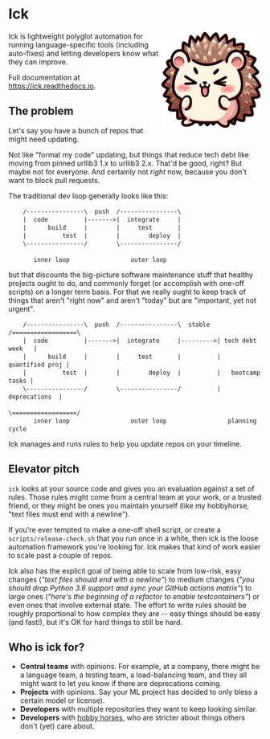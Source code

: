 # Ick

<img align="right" src="https://raw.githubusercontent.com/advice-animal/ick/main/_static/ick.png" width="200" height="191">

Ick is lightweight polyglot automation for running language-specific
tools (including auto-fixes) and letting developers know what they can improve.

Full documentation at https://ick.readthedocs.io.

## The problem

Let's say you have a bunch of repos that might need updating.

Not like "format my code" updating, but things that reduce tech debt like
moving from pinned urllib3 1.x to urllib3 2.x.  That'd be good, right?  But
maybe not for everyone.  And certainly not *right* now, because you don't want
to block pull requests.

The traditional dev loop generally looks like this:

```
    /----------------\  push  /----------------\
    |  code          |------->|  integrate     |
    |      build     |        |     test       |
    |          test  |        |        deploy  |
    \----------------/        \----------------/

       inner loop                 outer loop
```

but that discounts the big-picture software maintenance stuff that healthy
projects ought to do, and commonly forget (or accomplish with one-off scripts)
on a longer term basis.  For that we really ought to keep track of things
that aren't "right now" and aren't "today" but are "important, yet not urgent".

```
    /----------------\  push  /----------------\  stable  /==================\
    |  code          |------->|  integrate     |--------->| tech debt week   |
    |      build     |        |     test       |          |  quantified proj |
    |          test  |        |        deploy  |          |   bootcamp tasks |
    \----------------/        \----------------/          |    deprecations  |
                                                          \==================/
       inner loop                 outer loop                 planning cycle
```

Ick manages and runs rules to help you update repos on your timeline.


## Elevator pitch

`ick` looks at your source code and gives you an evaluation against a set of
rules.  Those rules might come from a central team at your work, or a trusted
friend, or they might be ones you maintain yourself (like my hobbyhorse, "text
files must end with a newline").

If you're ever tempted to make a one-off shell script, or create a
`scripts/release-check.sh` that you run once in a while, then ick is the loose
automation framework you're looking for. Ick makes that kind of work easier to
scale past a couple of repos.

Ick also has the explicit goal of being able to scale from low-risk, easy
changes (*"text files should end with a newline"*) to medium changes (*"you
should drop Python 3.6 support and sync your GitHub actions matrix"*) to large
ones (*"here's the beginning of a refactor to enable testcontainers"*) or even
ones that involve external state.  The effort to write rules should be roughly
proportional to how complex they are -- easy things should be easy (and fast!),
but it's OK for hard things to still be hard.


## Who is ick for?

* **Central teams** with opinions. For example, at a company, there might be a
  language team, a testing team, a load-balancing team, and they all might
  want to let you know if there are deprecations coming.
* **Projects** with opinions. Say your ML project has decided to only bless a
  certain model or license).
* **Developers** with multiple repositories they want to keep looking similar.
* **Developers** with [hobby horses](https://wiki.c2.com/?HobbyHorse), who are
  stricter about things others don't (yet) care about.




<!--

## Don't Reinvent the Wheel

This is going to sound a little like a "what we are not" section, but in short,
the goal is to be able to compose existing tools to produce a greater whole.

* This isn't designed to run in your IDE.
* This isn't designed for every rule to mutate every file every time.
* This isn't designed for a multi-gigabyte repo.
* This isn't designed to run on a Pi 1.

It *is* designed to automate the kind of things that people either put in shell
scripts, or don't write because the one-off effort of making a shell script
doesn't seem rewarding, and provide a way for language-agnostic discovery.

## More Details

Each rule runs in parallel.  Best case, this means you get to use all your
cores and get a fully passing score.  We all want that.  But if your code has
some fixes that we think you'd want, then subsequent rules get re-run.

I know what you're thinking, *CS Student*, "but isn't that `O(n**2)`?"  Yes,
but with just a tiny bit of optimism (things aren't always going to change)
it's much more like `k * O(n)`.


**In More Detail**




really out of date could probably use starting over from modern templates.

You *could* chain together a bunch of shell scripts to modernize things using
appropriate tools.  But if this is the sort of thing you do at scale and want
to distribute recommendations that people can adopt as they have time, you need
automation.


Its primary job is to let you *move towards a goal over time* and make it
*trivially easy to write fixes with good tests*.  You can adopt ick without
your entire team having to commit to it, and you can walk away if it doesn't do
what you want.


*The Elevator Pitch*

When you set up your project, you probably use the latest recommendations when
doing so.  For example, using the latest version of a pre-commit hook, the
latest version of GH `actions/upload`, and a `ruff` config you copy-pasted from
somewhere.

We (as developers) pin these so that a single commit of *our* project should
pass or fail consistently, and we have the choice of when to update.  But what
provides the advice that those recommendations have changed, to get us to
update?

``ick`` is all about still leaving choice in the hands of repo owners, while also
being able to subscribe to the advice of people with good opinions -- whether
that's a central team at your job, or you personally trying to keep a dozen open
source repos in sync.  We want things to converge... eventually.

It also has the explicit goal of being able to scale from low-risk, easy changes
(*"text files should end with a newline"*) to medium changes (*"you should drop
python 3.6 support and sync your github actions matrix"*) to large ones (*"here's
the beginning of a refactor to enable testcontainers"*) or even ones that
involve external state.  The effort to write the advice should be roughly
proportional to how complex it is -- easy things should be easy (and fast!), but
it's ok for hard things to still be hard.

## Where can it run?

* Developers can run it directly
* You could send out sourcegraph-style batch changes
* Managers can see the results if you store the reports in a db
* TODO: Someone could make a bot that creates PRs and/or Issues

The one place it's not intended to run is CI on every commit.  There are
existing tools that satisfy that space (for example, `pre-commit` and `ruff`
directly).


## Multi-project support

Some repositories contain multiple projects, for example a Java project and a
Python client and Go CLI.  `Ick` lets you (well, the central-team "you")
customize the markers that indicate a project root, separate from the repo
root.


## Low-config parallel linting

`Ick` is optimistic that recommendations won't conflict.  Unless you configure
otherwise, it's assumed that the only input a hook needs is the file
it's being asked to check.  While this is true for simple operations like code
formatters, maybe a recommendation is to move something from one file to
another, and that invalidates another recommendation if applied first.

`Ick` runs them both, determines which is ordered first, applies that, and
invalidates (re-runs) the recommendation job where a result was based on a
now-stale input.

TODO: Benchmarks after more real-world use -- as long as formatting comes last,
we shouldn't have a ton of re-runs.


## Multi-language recommendation jobs

One way this is like (and based on) `pre-commit` is that you can run anything
from a shell oneliner up to a full docker image, and several things in between
(such as a Python project with dependencies that builds a venv when changed).

-->
